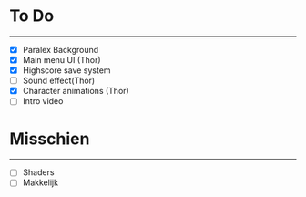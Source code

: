 # To Do

---

- [x] Paralex Background
- [x] Main menu UI (Thor)
- [x] Highscore save system
- [ ] Sound effect(Thor)
- [x] Character animations (Thor)
- [ ] Intro video

# Misschien

---

- [ ] Shaders
- [ ] Makkelijk
